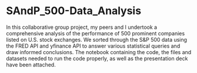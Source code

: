 # SAndP_500-Data_Analysis
In this collaborative group project, my peers and I undertook a comprehensive analysis of the performance of 500 prominent companies listed on U.S. stock exchanges. We sorted through the S&P 500 data using the FRED API and yfinance API to answer various statistical queries and draw informed conclusions. The notebook containing the code, the files and datasets needed to run the code properly, as well as the presentation deck have been attached.
